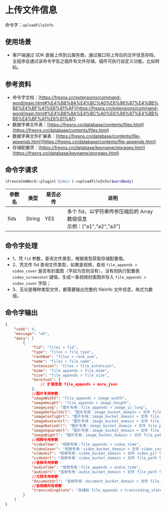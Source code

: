 # 上传文件信息

命令字：`uploadFileInfo`


## 使用场景

- 客户端通过 SDK 直接上传到云服务商，通过接口将上传后的文件信息存档，主程序会通过该命令字告之插件有文件存储，插件可执行自定义功能，比如转码。


## 参考资料

- 命令字文档：[https://fresns.cn/extensions/command-word/main.html#%E4%B8%8A%E4%BC%A0%E6%96%87%E4%BB%B6%E4%BF%A1%E6%81%AF](https://fresns.cn/extensions/command-word/main.html#%E4%B8%8A%E4%BC%A0%E6%96%87%E4%BB%B6%E4%BF%A1%E6%81%AF)
- 数据字典文件表：[https://fresns.cn/database/contents/files.html](https://fresns.cn/database/contents/files.html)
- 数据字典文件扩展表：[https://fresns.cn/database/contents/file-appends.html](https://fresns.cn/database/contents/file-appends.html)
- 存储配置项：[https://fresns.cn/database/keyname/storages.html](https://fresns.cn/database/keyname/storages.html)


## 命令字请求

```php
\FresnsCmdWord::plugin('QiNiu')->uploadFileInfo($wordBody)
```

| 参数名 | 类型 | 是否必传 | 说明 |
| --- | --- | --- | --- |
| fids | String | YES | 多个 fid，以字符串传参压缩后的 Array 数组信息<br>示例：["a1","a2","a3"] |


## 命令字处理

- 1、凭 `fid` 参数，查询文件类型，根据类型获取存储配置值。
- 2、凭文件 fid 查询文件类型，如果是视频，查询 `file_appends > video_cover` 是否有封面图（字段为空则没有），没有则执行配置表 `video_screenshot` 键值，生成一条视频封面图并存入 `file_appends > video_cover` 字段；
- 3、无论是哪种类型文件，都需要输出完整的 fileInfo 文件信息，格式为数组。


## 命令字输出

```json
{
    "code": 0,
    "message": "ok",
    "data": [
        {
            "fid": "files > fid",
            "type": "files > file_type",
            "rankNum": "files > rank_num",
            "name": "files > file_name",
            "extension": "files > file_extension",
            "mime": "file_appends > file_mime",
            "size": "file_appends > file_size",
            "moreJson": {
                // 扩展信息 file_appends > more_json
            },
            //图片专用参数
            "imageWidth": "file_appends > image_width",
            "imageHeight": "file_appends > image_height",
            "imageLong": "图片专用：file_appends > image_is_long",
            "imageDefaultUrl": "图片专用：image_bucket_domain + 文件 file_path 字段",
            "imageConfigUrl": "图片专用：image_bucket_domain + 文件 file_path 字段 + image_thumb_config",
            "imageAvatarUrl": "图片专用：image_bucket_domain + 文件 file_path 字段 + image_thumb_avatar",
            "imageRatioUrl": "图片专用：image_bucket_domain + 文件 file_path 字段 + image_thumb_ratio",
            "imageSquareUrl": "图片专用：image_bucket_domain + 文件 file_path 字段 + image_thumb_square",
            "imageBigUrl": "图片专用：image_bucket_domain + 文件 file_path 字段 + image_thumb_big",
            //视频专用参数
            "videoTime": "视频专用：file_appends > video_time",
            "videoCover": "视频专用：video_bucket_domain + 文件 video_cover 字段",
            "videoGif": "视频专用：video_bucket_domain + 文件 video_gif 字段",
            "videoUrl": "视频专用：video_bucket_domain + 文件 file_path 字段",
            //音频专用参数
            "audioTime": "音频专用：file_appends > audio_time",
            "audioUrl": "音频专用：audio_bucket_domain + 文件 file_path 字段",
            //文档专用参数
            "documentUrl": "音频专用：document_bucket_domain + 文件 file_path 字段",
            //音视频共有参数
            "transcodingState": "存储到 file_appends > transcoding_state"
        }
    ]
}
```
